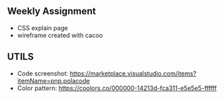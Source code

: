 ## Weekly Assignment

- CSS explain page
- wireframe created with cacoo

## UTILS

- Code screenshot: https://marketplace.visualstudio.com/items?itemName=pnp.polacode
- Color pattern: https://coolors.co/000000-14213d-fca311-e5e5e5-ffffff
